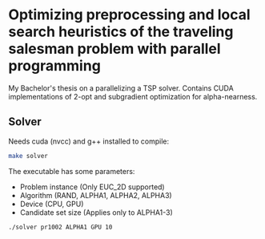 # Optimizing preprocessing and local search heuristics of the traveling salesman problem with parallel programming

My Bachelor's thesis on a parallelizing a TSP solver. Contains CUDA implementations of 2-opt and subgradient optimization for alpha-nearness.

## Solver
Needs cuda (nvcc) and g++ installed to compile:
```bash
make solver
```

The executable has some parameters:
+ Problem instance (Only EUC_2D supported)
+ Algorithm (RAND, ALPHA1, ALPHA2, ALPHA3)
+ Device (CPU, GPU)
+ Candidate set size (Applies only to ALPHA1-3)
```bash
./solver pr1002 ALPHA1 GPU 10
```